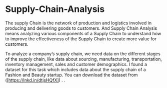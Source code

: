 # Supply-Chain-Analysis
The supply Chain is the network of production and logistics involved in producing and delivering goods to customers. And Supply Chain Analysis means analyzing various components of a Supply Chain to understand how to improve the effectiveness of the Supply Chain to create more value for customers.

To analyze a company’s supply chain, we need data on the different stages of the supply chain, like data about sourcing, manufacturing, transportation, inventory management, sales and customer demographics.
I found a dataset for this task which includes data about the supply chain of a Fashion and Beauty startup. You can download the dataset from  ([https://lnkd.in/dtjsHQfX]) . 
.
